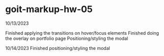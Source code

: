 # goit-markup-hw-05

10/13/2023

Finished applying the transitions on hover/focus elements
Finished doing the overlay on portfolio page
Positioning/styling the modal

10/14/2023
Finished positioning/styling the modal

